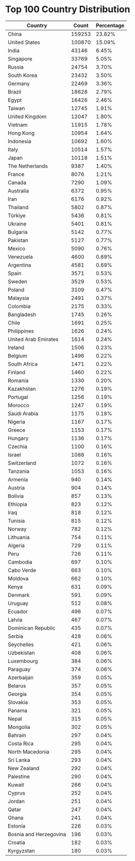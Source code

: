 # Top 100 Country Distribution
| Country | Count | Percentage |
|----|----|----|
| China | 159253 | 23.82% |
| United States | 100870 | 15.09% |
| India | 43146 | 6.45% |
| Singapore | 33769 | 5.05% |
| Russia | 24754 | 3.70% |
| South Korea | 23432 | 3.50% |
| Germany | 22469 | 3.36% |
| Brazil | 18628 | 2.79% |
| Egypt | 16426 | 2.46% |
| Taiwan | 12745 | 1.91% |
| United Kingdom | 12047 | 1.80% |
| Vietnam | 11915 | 1.78% |
| Hong Kong | 10954 | 1.64% |
| Indonesia | 10692 | 1.60% |
| Italy | 10514 | 1.57% |
| Japan | 10118 | 1.51% |
| The Netherlands | 9387 | 1.40% |
| France | 8076 | 1.21% |
| Canada | 7290 | 1.09% |
| Australia | 6372 | 0.95% |
| Iran | 6176 | 0.92% |
| Thailand | 5802 | 0.87% |
| Türkiye | 5436 | 0.81% |
| Ukraine | 5401 | 0.81% |
| Bulgaria | 5142 | 0.77% |
| Pakistan | 5127 | 0.77% |
| Mexico | 5090 | 0.76% |
| Venezuela | 4600 | 0.69% |
| Argentina | 4581 | 0.69% |
| Spain | 3571 | 0.53% |
| Sweden | 3529 | 0.53% |
| Poland | 3109 | 0.47% |
| Malaysia | 2491 | 0.37% |
| Colombia | 2175 | 0.33% |
| Bangladesh | 1745 | 0.26% |
| Chile | 1691 | 0.25% |
| Philippines | 1626 | 0.24% |
| United Arab Emirates | 1614 | 0.24% |
| Ireland | 1506 | 0.23% |
| Belgium | 1496 | 0.22% |
| South Africa | 1471 | 0.22% |
| Finland | 1460 | 0.22% |
| Romania | 1330 | 0.20% |
| Kazakhstan | 1276 | 0.19% |
| Portugal | 1256 | 0.19% |
| Morocco | 1247 | 0.19% |
| Saudi Arabia | 1175 | 0.18% |
| Nigeria | 1167 | 0.17% |
| Greece | 1153 | 0.17% |
| Hungary | 1136 | 0.17% |
| Czechia | 1100 | 0.16% |
| Israel | 1088 | 0.16% |
| Switzerland | 1072 | 0.16% |
| Tanzania | 1053 | 0.16% |
| Armenia | 940 | 0.14% |
| Austria | 904 | 0.14% |
| Bolivia | 857 | 0.13% |
| Ethiopia | 823 | 0.12% |
| Iraq | 818 | 0.12% |
| Tunisia | 815 | 0.12% |
| Norway | 782 | 0.12% |
| Lithuania | 754 | 0.11% |
| Algeria | 729 | 0.11% |
| Peru | 726 | 0.11% |
| Cambodia | 697 | 0.10% |
| Cabo Verde | 663 | 0.10% |
| Moldova | 662 | 0.10% |
| Kenya | 631 | 0.09% |
| Denmark | 591 | 0.09% |
| Uruguay | 512 | 0.08% |
| Ecuador | 496 | 0.07% |
| Latvia | 467 | 0.07% |
| Dominican Republic | 435 | 0.07% |
| Serbia | 428 | 0.06% |
| Seychelles | 421 | 0.06% |
| Uzbekistan | 408 | 0.06% |
| Luxembourg | 384 | 0.06% |
| Paraguay | 374 | 0.06% |
| Azerbaijan | 359 | 0.05% |
| Belarus | 357 | 0.05% |
| Georgia | 354 | 0.05% |
| Slovakia | 353 | 0.05% |
| Panama | 321 | 0.05% |
| Nepal | 315 | 0.05% |
| Mongolia | 302 | 0.05% |
| Bahrain | 297 | 0.04% |
| Costa Rica | 295 | 0.04% |
| North Macedonia | 295 | 0.04% |
| Sri Lanka | 293 | 0.04% |
| New Zealand | 292 | 0.04% |
| Palestine | 290 | 0.04% |
| Kuwait | 266 | 0.04% |
| Cyprus | 252 | 0.04% |
| Jordan | 251 | 0.04% |
| Qatar | 247 | 0.04% |
| Ghana | 241 | 0.04% |
| Estonia | 226 | 0.03% |
| Bosnia and Herzegovina | 196 | 0.03% |
| Croatia | 182 | 0.03% |
| Kyrgyzstan | 180 | 0.03% |
